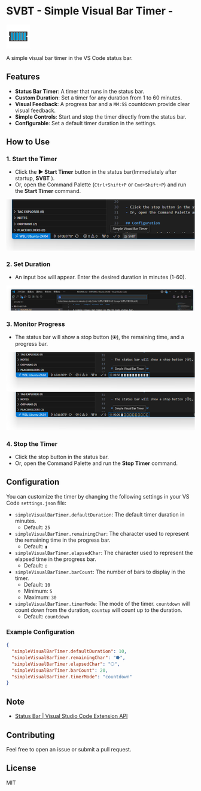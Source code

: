 # SVBT - Simple Visual Bar Timer -

<img src="./resources/icon.png" width=64  />

A simple visual bar timer in the VS Code status bar.

## Features

- **Status Bar Timer**: A timer that runs in the status bar.
- **Custom Duration**: Set a timer for any duration from 1 to 60 minutes.
- **Visual Feedback**: A progress bar and a `MM:SS` countdown provide clear visual feedback.
- **Simple Controls**: Start and stop the timer directly from the status bar.
- **Configurable**: Set a default timer duration in the settings.

## How to Use

### 1. Start the Timer

- Click the **▶ Start Timer** button in the status bar(Immediately after startup, **SVBT** ).
- Or, open the Command Palette (`Ctrl+Shift+P` or `Cmd+Shift+P`) and run the **Start Timer** command.

![alt text](./resources/vscode_svbt.png)

### 2. Set Duration

- An input box will appear. Enter the desired duration in minutes (1-60).

![alt text](./resources/vscode_enter.png)

### 3. Monitor Progress

- The status bar will show a stop button (⦿), the remaining time, and a progress bar.

![alt text](./resources/vscode_0958.png)
![alt text](./resources/vscode_0006.png)

### 4. Stop the Timer

- Click the stop button in the status bar.
- Or, open the Command Palette and run the **Stop Timer** command.

## Configuration

You can customize the timer by changing the following settings in your VS Code `settings.json` file:

- `simpleVisualBarTimer.defaultDuration`: The default timer duration in minutes.
  - Default: `25`
- `simpleVisualBarTimer.remainingChar`: The character used to represent the remaining time in the progress bar.
  - Default: `▮`
- `simpleVisualBarTimer.elapsedChar`: The character used to represent the elapsed time in the progress bar.
  - Default: `▯`
- `simpleVisualBarTimer.barCount`: The number of bars to display in the timer.
  - Default: `10`
  - Minimum: `5`
  - Maximum: `30`
- `simpleVisualBarTimer.timerMode`: The mode of the timer. `countdown` will count down from the duration, `countup` will count up to the duration.
  - Default: `countdown`

### Example Configuration

```json
{
  "simpleVisualBarTimer.defaultDuration": 10,
  "simpleVisualBarTimer.remainingChar": "⭓",
  "simpleVisualBarTimer.elapsedChar": "⭔",
  "simpleVisualBarTimer.barCount": 20,
  "simpleVisualBarTimer.timerMode": "countdown"
}
```

## Note

- [Status Bar | Visual Studio Code Extension API](https://code.visualstudio.com/api/ux-guidelines/status-bar)

## Contributing

Feel free to open an issue or submit a pull request.

## License

MIT
